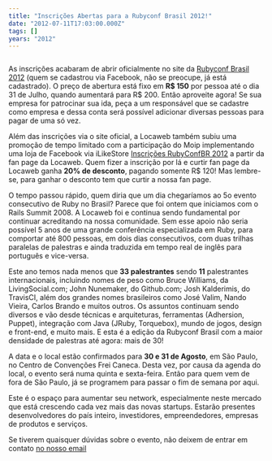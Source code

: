 ```yaml
---
title: "Inscrições Abertas para a Rubyconf Brasil 2012!"
date: "2012-07-11T17:03:00.000Z"
tags: []
years: "2012"
---
```


<p></p>
<p></p>
<p style="text-align: center"><a href="https://www.rubyconf.com.br/pt-BR"><img src="https://s3.amazonaws.com/akitaonrails/assets/2012/7/10/rubyconf-about_original.png?1341952486" srcset="https://s3.amazonaws.com/akitaonrails/assets/2012/7/10/rubyconf-about_original.png?1341952486 2x" alt=""></a></p>
<p>As inscrições acabaram de abrir oficialmente no site da <a href="https://www.rubyconf.com.br/pt-BR/usuarios/cadastro/novo">Rubyconf Brasil 2012</a> (quem se cadastrou via Facebook, não se preocupe, já está cadastrado). O preço de abertura está fixo em <strong>R$ 150</strong> por pessoa até o dia 31 de Julho, quando aumentará para R$ 200. Então aproveite agora! Se sua empresa for patrocinar sua ida, peça a um responsável que se cadastre como empresa e dessa conta será possível adicionar diversas pessoas para pagar de uma só vez.</p>
<p>Além das inscrições via o site oficial, a Locaweb também subiu uma promoção de tempo limitado com a participação do Moip implementando uma loja de Facebook via iLikeStore <a href="https://www.facebook.com/locaweb">Inscrições RubyConfBR 2012</a> a partir da fan page da Locaweb. Quem fizer a inscrição por lá e curtir fan page da Locaweb ganha <strong>20% de desconto</strong>, pagando somente R$ 120! Mas lembre-se, para ganhar o desconto tem que curtir a nossa fan page.</p>
<p>O tempo passou rápido, quem diria que um dia chegaríamos ao 5o evento consecutivo de Ruby no Brasil? Parece que foi ontem que iniciamos com o Rails Summit 2008. A Locaweb foi e continua sendo fundamental por continuar acreditando na nossa comunidade. Sem esse apoio não seria possível 5 anos de uma grande conferência especializada em Ruby, para comportar até 800 pessoas, em dois dias consecutivos, com duas trilhas paralelas de palestras e ainda traduzida em tempo real de inglês para português e vice-versa.</p>
<p>Este ano temos nada menos que <strong>33 palestrantes</strong> sendo <strong>11</strong> palestrantes internacionais, incluindo nomes de peso como Bruce Williams, da LivingSocial.com; John Nunemaker, do Github.com; Josh Kalderimis, do TravisCI, além dos grandes nomes brasileiros como José Valim, Nando Vieira, Carlos Brando e muitos outros. Os assuntos continuam sendo diversos e vão desde técnicas e arquiteturas, ferramentas (Adhersion, Puppet), integração com Java (JRuby, Torquebox), mundo de jogos, design e front-end, e muito mais. E esta é a edição da Rubyconf Brasil com a maior densidade de palestras até agora: mais de 30!</p>
<p>A data e o local estão confirmados para <strong>30 e 31 de Agosto</strong>, em São Paulo, no Centro de Convenções Frei Caneca. Desta vez, por causa da agenda do local, o evento será numa quinta e sexta-feira. Então para quem vem de fora de São Paulo, já se programem para passar o fim de semana por aqui.</p>
<p>Este é o espaço para aumentar seu network, especialmente neste mercado que está crescendo cada vez mais das novas startups. Estarão presentes desenvolvedores do país inteiro, investidores, empreendedores, empresas de produtos e serviços.</p>
<p>Se tiverem quaisquer dúvidas sobre o evento, não deixem de entrar em contato <a href="mailto:rubyconf@locaweb.com.br">no nosso email</a></p>
<p></p>